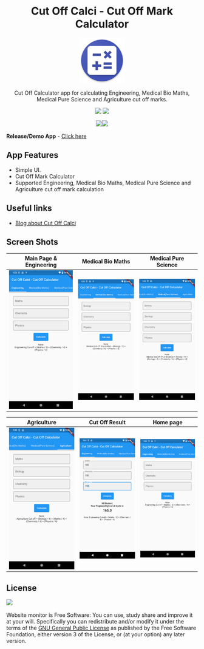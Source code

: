 <h1 align="center">Cut Off Calci - Cut Off Mark Calculator</h1>

<p align="center"><img width="120" height="120" src="assets/app_logo.png " alt="logo"/></p>

<p align="center">
Cut Off Calculator app for calculating Engineering, Medical Bio Maths, Medical Pure Science and Agriculture cut off marks.
</p>

<p align="center">
<a href="https://gitlab.com/manimaran/cut_off_calci/blob/master/LICENSE" alt="GitHub license"><img src="https://img.shields.io/badge/License-GPL%20v3-blue.svg" ></a>
<a href="https://manimaran96.wordpress.com" alt="Developer badge"><img src="https://img.shields.io/badge/developed%20by-Manimaran-blue.svg" ></a>
</p>

<p align="center">
<a href="https://f-droid.org/packages/com.manimarank.cutoffcalci/"><img src="https://fdroid.gitlab.io/artwork/badge/get-it-on.png" width="200px"></a><a href="https://play.google.com/store/apps/details?id=com.manimarank.cutoffcalci"><img src="https://raw.githubusercontent.com/manimaran96/Spell4Wiki/master/files/assets/images/badges/google_play.png" width="200px"></a>
</p>

**Release/Demo App** - [Click here](https://gitlab.com/manimaran/cut_off_calci/-/releases)


## App Features
- Simple UI.
- Cut Off Mark Calculator
- Supported Engineering, Medical Bio Maths, Medical Pure Science and Agriculture cut off mark calculation


## Useful links
 * [Blog about Cut Off Calci](https://manimaran96.wordpress.com/category/android-apps/cut-off-calci/)


## Screen Shots

| Main Page & Engineering | Medical Bio Maths | Medical Pure Science |
|:-:|:-:|:-:|
| ![First](files/screenshots/1.png?raw=true) | ![Sec](files/screenshots/2.png?raw=true) | ![Third](files/screenshots/3.png?raw=true) |

| Agriculture | Cut Off Result | Home page |
|:-:|:-:|:-:|
| ![Fifth](files/screenshots/4.png?raw=true) | ![Sixth](files/screenshots/5.png?raw=true) | ![Seventh](files/screenshots/1.png?raw=true) |


## License

<img src="https://raw.githubusercontent.com/manimaran96/Spell4Wiki/master/files/assets/images/badges/gplv3.svg" width="100px"></img>

Website monitor is Free Software: You can use, study share and improve it at your will. 
Specifically you can redistribute and/or modify it under the terms of the [GNU General Public License](https://www.gnu.org/licenses/gpl.html) as published by the Free Software Foundation, either version 3 of the License, or (at your option) any later version.
